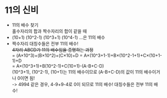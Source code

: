 # 11의 신비
- 11의 배수 찾기  
	홀수자리의 합과 짝수자리의 합이 같을 때  
- (10+1) (10^2-1) (10^3+1) (10^4-1) ...은 11의 배수
- 짝수자리 대칭수들은 전부 11의 배수!  
	~~4자리 ABCD가 11의 배수임을 증명하는 과정~~  
	= (A×10^3)+(B×10^2)+(C×10)+D = A×(10^3+1-1)+B×(10^2-1+1)+C×(10+1-1)+D  
	= A×(10^3+1)+B(10^2-1)+C(10+1)-(A-B+C-D)  
	(10^3+1), (10^2-1), (10+1)는 11의 배수이므로 (A-B+C-D)의 값이 11의 배수이거나 0이면 됨!  
	-> 4994 같은 경우,  4-9+9-4로 0이 되므로 11의 배수! 대칭수들은 전부 11의 배수!